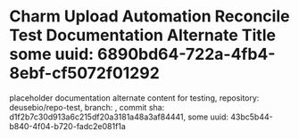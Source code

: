 # Charm Upload Automation Reconcile Test Documentation Alternate Title some uuid: 6890bd64-722a-4fb4-8ebf-cf5072f01292
 placeholder documentation alternate content for testing,  repository: deusebio/repo-test,  branch: ,  commit sha: d1f2b7c30d913a6c215df20a3181a48a3af84441,  some uuid: 43bc5b44-b840-4f04-b720-fadc2e081f1a